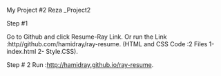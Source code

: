 My Project #2  Reza _Project2

Step #1

Go to Github and click Resume-Ray Link.
Or run the Link :http//github.com/hamidray/ray-resume.
(HTML and CSS Code :2 Files 1-index.html 2- Style.CSS).

Step # 2
Run :http://hamidray.github.io/ray-resume.
